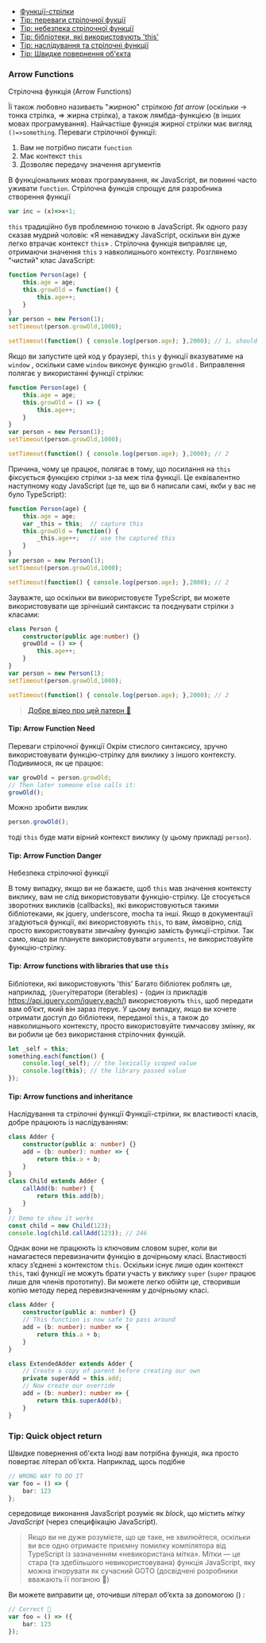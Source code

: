 * [Функції-стрілки](#arrow-functions)
* [Tip: переваги стрілочної фукції](#tip-arrow-function-need)
* [Tip: небезпека стрілочної функції](#tip-arrow-function-danger)
* [Tip: бібліотеки, які використовують 'this'](#tip-arrow-functions-with-libraries-that-use-this)
* [Tip: наслідування та стрілочні функції](#tip-arrow-functions-and-inheritance)
* [Tip: Швидке повернення об'єкта](#tip-quick-object-return)

### Arrow Functions
Cтрілочна функція (Arrow Functions)

Її також любовно називаєть "жирною" стрілкою *fat arrow* (оскільки -> тонка стрілка, => жирна стрілка), а також лямбда-функцією (в інших мовах програмування). Найчастіше функція жирної стрілки має вигляд  `()=>something`. 
    Переваги стрілочної функції:
1. Вам не потрібно писати `function`
1. Має контекст `this`
1. Дозволяє передачу значення аргументів

В функціональних мовах програмування, як JavaScript, ви повинні часто уживати `function`. Стрілочна функція спрощує для разробника створення функції
```ts
var inc = (x)=>x+1;
```
`this` традиційно був проблемною точкою в JavaScript. 
Як одного разу сказав мудрий чоловік: «Я ненавиджу JavaScript, оскільки він дуже легко втрачає контекст `this`» . 
Стрілочна функція виправляє це, отримаючи значення `this` з навколишнього контексту. Розглянемо "чистий" клас JavaScript:

```ts
function Person(age) {
    this.age = age;
    this.growOld = function() {
        this.age++;
    }
}
var person = new Person(1);
setTimeout(person.growOld,1000);

setTimeout(function() { console.log(person.age); },2000); // 1, should have been 2
```
Якщо ви запустите цей код у браузері, `this` у функції вказуватиме на `window` , оскільки саме `window` виконує функцію `growOld` . Виправлення полягає у використанні функції стрілки:

```ts
function Person(age) {
    this.age = age;
    this.growOld = () => {
        this.age++;
    }
}
var person = new Person(1);
setTimeout(person.growOld,1000);

setTimeout(function() { console.log(person.age); },2000); // 2
```
Причина, чому це працює, полягає в тому, що посилання на `this`  фіксується функцією стрілки з-за меж тіла функції. Це еквівалентно наступному коду JavaScript (це те, що ви б написали самі, якби у вас не було TypeScript):
```ts
function Person(age) {
    this.age = age;
    var _this = this;  // capture this
    this.growOld = function() {
        _this.age++;   // use the captured this
    }
}
var person = new Person(1);
setTimeout(person.growOld,1000);

setTimeout(function() { console.log(person.age); },2000); // 2
```
Зауважте, що оскільки ви використовуєте TypeScript, ви можете використовувати ще зрічніший синтаксис та поєднувати стрілки з класами:

```ts
class Person {
    constructor(public age:number) {}
    growOld = () => {
        this.age++;
    }
}
var person = new Person(1);
setTimeout(person.growOld,1000);

setTimeout(function() { console.log(person.age); },2000); // 2
```

> [Добре відео про цей патерн 🌹](https://egghead.io/lessons/typescript-make-usages-of-this-safe-in-class-methods)

#### Tip: Arrow Function Need
Переваги стрілочної функції
Окрім стислого синтаксису, зручно використовувати функцію-стрілку для виклику з іншого контексту. Подивимося, як це працює:

```ts
var growOld = person.growOld;
// Then later someone else calls it:
growOld();
```
Можно зробити виклик
```ts
person.growOld();
```
тоді `this` буде мати вірний контекст виклику (у цьому прикладі `person`). 

#### Tip: Arrow Function Danger
Небезпека стрілочної функції

В тому випадку, якщо ви не бажаєте, щоб `this` мав значення контексту виклику, вам не слід використовувати функцію-стрілку. Це стосується зворотних викликів (callbacks), які використовуються такими бібліотеками, як jquery, underscore, mocha та інші. Якщо в документації згадуються функції, які використовують `this`, то вам, ймовірно, слід просто використовувати звичайну функцію замість функції-стрілки. Так само, якщо ви плануєте використовувати `arguments`, не використовуйте функцію-стрілку.


#### Tip: Arrow functions with libraries that use `this`
Бібліотеки, які використовують 'this'
Багато бібліотек роблять це, наприклад, `jQuery`ітератори (iterables) - (один із прикладів https://api.jquery.com/jquery.each/) використовують `this`, щоб передати вам об’єкт, який він зараз ітерує. У цьому випадку, якщо ви хочете отримати доступ до бібліотеки, переданої `this`, а також до навколишнього контексту, просто використовуйте тимчасову змінну, як ви робили це без використання стрілочних функцій.


```ts
let _self = this;
something.each(function() {
    console.log(_self); // the lexically scoped value
    console.log(this); // the library passed value
});
```

#### Tip: Arrow functions and inheritance
Наслідування та стрілочні функції
Функції-стрілки, як властивості класів, добре працюють із наслідуванням:

```ts
class Adder {
    constructor(public a: number) {}
    add = (b: number): number => {
        return this.a + b;
    }
}
class Child extends Adder {
    callAdd(b: number) {
        return this.add(b);
    }
}
// Demo to show it works
const child = new Child(123);
console.log(child.callAdd(123)); // 246
```

Однак вони не працюють із ключовим словом super, коли ви намагаєтеся перевизначити функцію в дочірньому класі. Властивості класу зʼєднені з контекстом `this`. Оскільки існує лише один контекст `this`, такі функції не можуть брати участь у виклику `super` (`super` працює лише для
членів прототипу). Ви можете легко обійти це, створивши копію методу перед перевизначенням у дочірньому класі.
```ts
class Adder {
    constructor(public a: number) {}
    // This function is now safe to pass around
    add = (b: number): number => {
        return this.a + b;
    }
}

class ExtendedAdder extends Adder {
    // Create a copy of parent before creating our own
    private superAdd = this.add;
    // Now create our override
    add = (b: number): number => {
        return this.superAdd(b);
    }
}
```

### Tip: Quick object return
Швидке повернення об'єкта
Іноді вам потрібна функція, яка просто повертає літерал об’єкта. Наприклад, щось подібне
```ts
// WRONG WAY TO DO IT
var foo = () => {
    bar: 123
};
```
середовище виконання JavaScript розуміє як *block*, що містить *мітку JavaScript* (через специфікацію JavaScript).


>  Якщо ви не дуже розумієте, що це таке, не хвилюйтеся, оскільки ви все одно отримаєте приємну помилку компілятора від TypeScript із зазначенням «невикористана мітка». Мітки — це стара (та здебільшого невикористовувана) функція JavaScript, яку можна ігнорувати як сучасний GOTO (досвідчені розробники вважають її поганою 🌹)

Ви можете виправити це, оточивши літерал об’єкта за допомогою () :
```ts
// Correct 🌹
var foo = () => ({
    bar: 123
});
```

